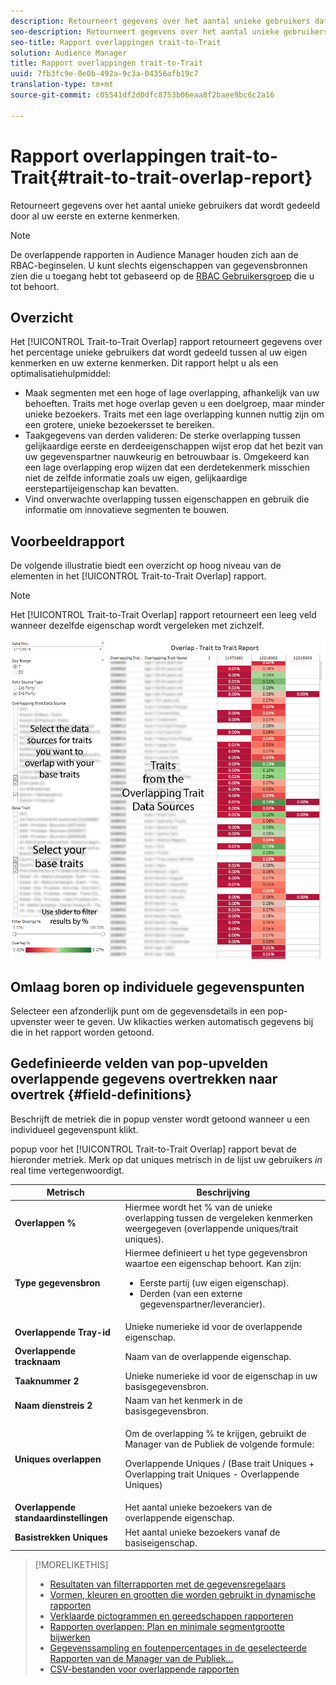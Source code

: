 ```yaml
---
description: Retourneert gegevens over het aantal unieke gebruikers dat wordt gedeeld door al uw eerste en externe kenmerken.
seo-description: Retourneert gegevens over het aantal unieke gebruikers dat wordt gedeeld door al uw eerste en externe kenmerken.
seo-title: Rapport overlappingen trait-to-Trait
solution: Audience Manager
title: Rapport overlappingen trait-to-Trait
uuid: 7fb3fc9e-0e0b-492a-9c3a-04356afb19c7
translation-type: tm+mt
source-git-commit: c05541df2d0dfc8753b06eaa8f2baee9bc6c2a16

---
```



# Rapport overlappingen trait-to-Trait{#trait-to-trait-overlap-report}

Retourneert gegevens over het aantal unieke gebruikers dat wordt gedeeld door al uw eerste en externe kenmerken.

>[!NOTE]
>
>De overlappende rapporten in Audience Manager houden zich aan de RBAC-beginselen. U kunt slechts eigenschappen van gegevensbronnen zien die u toegang hebt tot gebaseerd op de [RBAC Gebruikersgroep](/help/using/features/administration/administration-overview.md) die u tot behoort.

<!-- 

c_overlap_reports.xml

 -->

## Overzicht

Het [!UICONTROL Trait-to-Trait Overlap] rapport retourneert gegevens over het percentage unieke gebruikers dat wordt gedeeld tussen al uw eigen kenmerken en uw externe kenmerken. Dit rapport helpt u als een optimalisatiehulpmiddel:

* Maak segmenten met een hoge of lage overlapping, afhankelijk van uw behoeften. Traits met hoge overlap geven u een doelgroep, maar minder unieke bezoekers. Traits met een lage overlapping kunnen nuttig zijn om een grotere, unieke bezoekersset te bereiken.
* Taakgegevens van derden valideren: De sterke overlapping tussen gelijkaardige eerste en derdeeigenschappen wijst erop dat het bezit van uw gegevenspartner nauwkeurig en betrouwbaar is. Omgekeerd kan een lage overlapping erop wijzen dat een derdetekenmerk misschien niet de zelfde informatie zoals uw eigen, gelijkaardige eerstepartijeigenschap kan bevatten.
* Vind onverwachte overlapping tussen eigenschappen en gebruik die informatie om innovatieve segmenten te bouwen.

## Voorbeeldrapport

De volgende illustratie biedt een overzicht op hoog niveau van de elementen in het [!UICONTROL Trait-to-Trait Overlap] rapport.

>[!NOTE]
>
>Het [!UICONTROL Trait-to-Trait Overlap] rapport retourneert een leeg veld wanneer dezelfde eigenschap wordt vergeleken met zichzelf.

![](assets/trait-to-trait-overlap.png)

## Omlaag boren op individuele gegevenspunten

Selecteer een afzonderlijk punt om de gegevensdetails in een pop-upvenster weer te geven. Uw klikacties werken automatisch gegevens bij die in het rapport worden getoond.

## Gedefinieerde velden van pop-upvelden overlappende gegevens overtrekken naar overtrek {#field-definitions}

Beschrijft de metriek die in popup venster wordt getoond wanneer u een individueel gegevenspunt klikt.

<!-- 

r_t2t_data_pop.xml

 -->

popup voor het [!UICONTROL Trait-to-Trait Overlap] rapport bevat de hieronder metriek. Merk op dat uniques metrisch in de lijst uw gebruikers *in* real time vertegenwoordigt.

<table id="table_A2A0CFC47C1A404994B82E6630E711A2"> 
 <thead> 
  <tr> 
   <th colname="col1" class="entry"> Metrisch </th> 
   <th colname="col2" class="entry"> Beschrijving </th> 
  </tr>
 </thead>
 <tbody> 
  <tr> 
   <td colname="col1"><b><span class="wintitle"> Overlappen %</span></b> </td> 
   <td colname="col2"> Hiermee wordt het % van de unieke overlapping tussen de vergeleken kenmerken weergegeven (overlappende uniques/trait uniques). </td> 
  </tr> 
  <tr> 
   <td colname="col1"><b><span class="wintitle"> Type gegevensbron</span></b> </td> 
   <td colname="col2">Hiermee definieert u het type gegevensbron waartoe een eigenschap behoort. Kan zijn: 
    <ul id="ul_0477C04A33FD4F5D998B98984E6554D3"> 
     <li id="li_50FCA48EDB5843AB8FB6C34ED2C0067D">Eerste partij (uw eigen eigenschap). </li> 
     <li id="li_4F6148EDAEFE43FA8D505944E9FE3855">Derden (van een externe gegevenspartner/leverancier). </li> 
    </ul> </td> 
  </tr> 
  <tr> 
   <td colname="col1"><b><span class="wintitle"> Overlappende Tray-id</span></b> </td> 
   <td colname="col2"> Unieke numerieke id voor de overlappende eigenschap. </td> 
  </tr> 
  <tr> 
   <td colname="col1"><b><span class="wintitle"> Overlappende tracknaam</span></b> </td> 
   <td colname="col2"> Naam van de overlappende eigenschap. </td> 
  </tr>
    <tr> 
   <td colname="col1"><b><span class="wintitle"> Taaknummer 2</span></b> </td> 
   <td colname="col2"> Unieke numerieke id voor de eigenschap in uw basisgegevensbron. </td> 
  </tr> 
  <tr> 
   <td colname="col1"><b><span class="wintitle"> Naam dienstreis 2</span></b> </td> 
   <td colname="col2"> Naam van het kenmerk in de basisgegevensbron. </td> 
  </tr> 
  <tr> 
   <td colname="col1"><b><span class="wintitle"> Uniques overlappen</span></b> </td> 
   <td colname="col2"> <p>Om de overlapping % te krijgen, gebruikt de Manager van de Publiek de volgende formule:</p> <p>Overlappende Uniques / (Base trait Uniques + Overlapping trait Uniques - Overlappende Uniques)</p> </td> 
  </tr> 
  <tr> 
   <td colname="col1"><b><span class="wintitle"> Overlappende standaardinstellingen</span></b> </td> 
   <td colname="col2"> Het aantal unieke bezoekers van de overlappende eigenschap. </td> 
  </tr> 
    <tr> 
   <td colname="col1"><b><span class="wintitle"> Basistrekken Uniques</span></b> </td> 
   <td colname="col2"> Het aantal unieke bezoekers vanaf de basiseigenschap. </td> 
  </tr> 
 </tbody> 
</table>

>[!MORELIKETHIS]
>
>* [Resultaten van filterrapporten met de gegevensregelaars](../../reporting/dynamic-reports/data-sliders.md)
>* [Vormen, kleuren en grootten die worden gebruikt in dynamische rapporten](../../reporting/dynamic-reports/interactive-report-technology.md#shapes-colors-sizes)
>* [Verklaarde pictogrammen en gereedschappen rapporteren](../../reporting/dynamic-reports/interactive-report-technology.md#icons-tools-explained)
>* [Rapporten overlappen: Plan en minimale segmentgrootte bijwerken](../../reporting/dynamic-reports/overlap-minimum-segment-size.md)
>* [Gegevenssampling en foutenpercentages in de geselecteerde Rapporten van de Manager van de Publiek...](../../reporting/report-sampling.md)
>* [CSV-bestanden voor overlappende rapporten](../../reporting/dynamic-reports/overlap-csv-files.md)